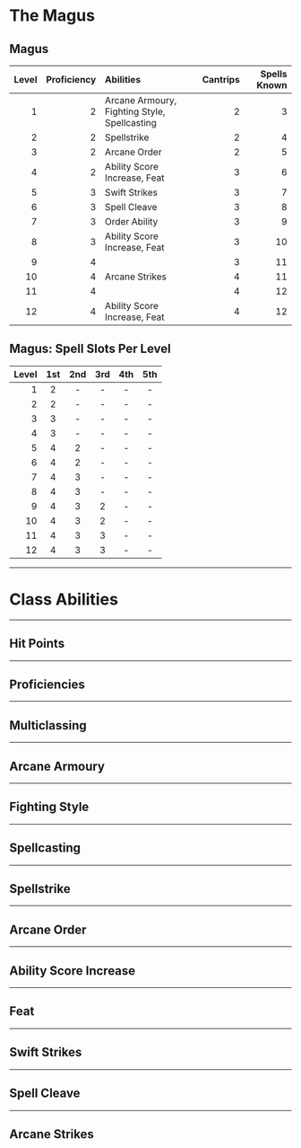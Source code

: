 # The Magus

## Magus

| Level | Proficiency | Abilities                                    | Cantrips | Spells Known |
| ----: | ----------: | :------------------------------------------- | -------: | -----------: |
|     1 |           2 | Arcane Armoury, Fighting Style, Spellcasting |        2 |            3 |
|     2 |           2 | Spellstrike                                  |        2 |            4 |
|     3 |           2 | Arcane Order                                 |        2 |            5 |
|     4 |           2 | Ability Score Increase, Feat                 |        3 |            6 |
|     5 |           3 | Swift Strikes                                |        3 |            7 |
|     6 |           3 | Spell Cleave                                 |        3 |            8 |
|     7 |           3 | Order Ability                                |        3 |            9 |
|     8 |           3 | Ability Score Increase, Feat                 |        3 |           10 |
|     9 |           4 |                                              |        3 |           11 |
|    10 |           4 | Arcane Strikes                               |        4 |           11 |
|    11 |           4 |                                              |        4 |           12 |
|    12 |           4 | Ability Score Increase, Feat                 |        4 |           12 |

## Magus: Spell Slots Per Level

| Level |  1st  |  2nd  |  3rd  |  4th  |  5th  |
| ----: | :---: | :---: | :---: | :---: | :---: |
|     1 |   2   |   -   |   -   |   -   |   -   |
|     2 |   2   |   -   |   -   |   -   |   -   |
|     3 |   3   |   -   |   -   |   -   |   -   |
|     4 |   3   |   -   |   -   |   -   |   -   |
|     5 |   4   |   2   |   -   |   -   |   -   |
|     6 |   4   |   2   |   -   |   -   |   -   |
|     7 |   4   |   3   |   -   |   -   |   -   |
|     8 |   4   |   3   |   -   |   -   |   -   |
|     9 |   4   |   3   |   2   |   -   |   -   |
|    10 |   4   |   3   |   2   |   -   |   -   |
|    11 |   4   |   3   |   3   |   -   |   -   |
|    12 |   4   |   3   |   3   |   -   |   -   |

---

# Class Abilities

---

## Hit Points

---

## Proficiencies

---

## Multiclassing

---

## Arcane Armoury

---

## Fighting Style

---

## Spellcasting

---

## Spellstrike

<!--

you learn to blend arcane spells and martial skills as only a Magi can. As a bonus action, you can imbue a Magus spell of 1st-level or higher into an Arcane Armory weapon you touch until the start of your next turn, so long as it meets the requirements below:

The spell must have a casting time of 1 action. The spell must require a single attack roll, force a target to make a saving throw, or affect a total number of hit points worth of creatures. If you hit a target with the imbued weapon before the beginning of your next turn, you can expend a spell slot to cast the imbued spell as part of that attack, causing the target to become the target of both the imbued spell and the damage of your attack. The spell is instantly cast and immediately takes effect at the level of the spell slot you spent, with the following changes:

Area of Effect. If the spell would normally target an area greater than a 5-foot cube, it either takes effect as a 15-foot cone originating from you, which must include your target, or it is contained to only effect the target of your attack.

Saving Throws. If the spell requires a saving throw, it makes its saving throw on hit, when the spell is cast. If you score a critical hit, it automatically fails its saving throw.

Spell Attacks. If the spell requires a spell attack roll, it instantly takes effect when you hit with the weapon attack.

Concentration. If the spell requires your concentration, you must concentrate on the spell as soon as it is cast.

-->


---

## Arcane Order

---

## Ability Score Increase

---

## Feat

---

## Swift Strikes

---

## Spell Cleave

---

## Arcane Strikes

<!--
int/long rest: instead of the magus can make 1 attack + cast any magus spell of 1st level or higher they know.
-->

